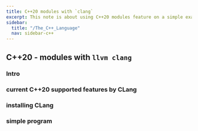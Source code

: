 ```yaml
---
title: C++20 modules with `clang`
excerpt: This note is about using C++20 modules feature on a simple example with `CLang`
sidebar:
  title: "/The_C++_Language"
  nav: sidebar-c++
---
```

## C++20 - modules with `llvm clang`
### Intro


### current C++20 supported features by CLang


### installing CLang


### simple program
